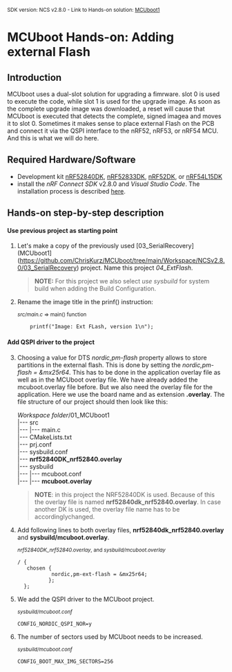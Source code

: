<sup>SDK version: NCS v2.8.0 - Link to Hands-on solution: [MCUboot1](https://github.com/ChrisKurz/MCUboot/tree/main/Workspace/NCSv2.8.0/04_extFlash)</sup>

# MCUboot Hands-on:  Adding external Flash

## Introduction
MCUboot uses a dual-slot solution for upgrading a fimrware. slot 0 is used to execute the code, while slot 1 is used for the upgrade image. As soon as the complete upgrade image was downloaded, a reset will cause that MCUboot is executed that detects the complete, signed imagea and moves it to slot 0. Sometimes it makes sense to place external Flash on the PCB and connect it via the QSPI interface to the nRF52, nRF53, or nRF54 MCU. And this is what we will do here.


## Required Hardware/Software
- Development kit [nRF52840DK](https://www.nordicsemi.com/Products/Development-hardware/nRF52840-DK), [nRF52833DK](https://www.nordicsemi.com/Products/Development-hardware/nRF52833-DK), [nRF52DK](https://www.nordicsemi.com/Products/Development-hardware/nrf52-dk), or [nRF54L15DK](https://www.nordicsemi.com/Products/Development-hardware/nRF54L15-DK)
- install the _nRF Connect SDK_ v2.8.0 and _Visual Studio Code_. The installation process is described [here](https://academy.nordicsemi.com/courses/nrf-connect-sdk-fundamentals/lessons/lesson-1-nrf-connect-sdk-introduction/topic/exercise-1-1/).


## Hands-on step-by-step description 

#### Use previous project as starting point

1) Let's make a copy of the previously used [03_SerialRecovery](MCUboot1](https://github.com/ChrisKurz/MCUboot/tree/main/Workspace/NCSv2.8.0/03_SerialRecovery) project. Name this project _04_ExtFlash_.
  
   > **NOTE:** For this project we also select _use sysbuild_ for system build when adding the Build Configuration.

2) Rename the image title in the prinf() instruction:

	<sup>_src/main.c_ => main() function</sup>

           printf("Image: Ext FLash, version 1\n");

#### Add QSPI driver to the project

3) Choosing a value for DTS _nordic,pm-flash_ property allows to store partitions in the external flash. This is done by setting the _nordic,pm-flash = &mx25r64_. This has to be done in the application overlay file as well as in the MCUboot overlay file. We have already added the mcuboot.overlay file before. But we also need the overlay file for the application. Here we use the board name and as extension __.overlay__. The file structure of our project should then look like this:

    _Workspace folder_/01_MCUboot1<br>
    |--- src<br>
    |--- |--- main.c<br>
    |--- CMakeLists.txt<br>
    |--- prj.conf<br>
    |--- sysbuild.conf<br>
    |--- **nrf52840DK_nrf52840.overlay**<br>
    |--- sysbuild<br>
    |--- |--- mcuboot.conf<br>
    |--- |--- **mcuboot.overlay** 

   > **NOTE**: in this project the NRF52840DK is used. Because of this the overlay file is named __nrf52840dk_nrf52840.overlay__. In case another DK is used, the overlay file name has to be accordinglychanged.

4) Add following lines to both overlay files, **nrf52840dk_nrf52840.overlay** and **sysbuild/mcuboot.overlay**.

	<sup>_nrf52840DK_nrf52840.overlay_, and _sysbuild/mcuboot.overlay_</sup>

       / {
          chosen {
                  nordic,pm-ext-flash = &mx25r64;
                 };
         };

5) We add the QSPI driver to the MCUboot project.

	<sup>_sysbuild/mcuboot.conf_</sup>

       CONFIG_NORDIC_QSPI_NOR=y

6) The number of sectors used by MCUboot needs to be increased.

	<sup>_sysbuild/mcuboot.conf_</sup>

       CONFIG_BOOT_MAX_IMG_SECTORS=256

